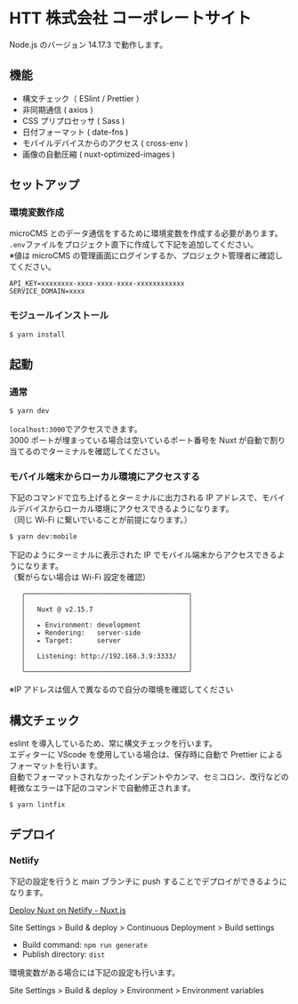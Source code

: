 # HTT 株式会社 コーポレートサイト

Node.js のバージョン 14.17.3 で動作します。

## 機能

- 構文チェック（ ESlint / Prettier ）
- 非同期通信 ( axios )
- CSS プリプロセッサ ( Sass )
- 日付フォーマット ( date-fns )
- モバイルデバイスからのアクセス ( cross-env )
- 画像の自動圧縮 ( nuxt-optimized-images )

## セットアップ

### 環境変数作成

microCMS とのデータ通信をするために環境変数を作成する必要があります。<br>
`.env`ファイルをプロジェクト直下に作成して下記を追加してください。<br>
※値は microCMS の管理画面にログインするか、プロジェクト管理者に確認してください。

```
API_KEY=xxxxxxxx-xxxx-xxxx-xxxx-xxxxxxxxxxxx
SERVICE_DOMAIN=xxxx
```

### モジュールインストール

```bash
$ yarn install
```

## 起動

### 通常

```bash
$ yarn dev
```

`localhost:3000`でアクセスできます。<br>
3000 ポートが埋まっている場合は空いているポート番号を Nuxt が自動で割り当てるのでターミナルを確認してください。

### モバイル端末からローカル環境にアクセスする

下記のコマンドで立ち上げるとターミナルに出力される IP アドレスで、モバイルデバイスからローカル環境にアクセスできるようになります。<br>（同じ Wi-Fi に繋いでいることが前提になります。）

```bash
$ yarn dev:mobile
```

下記のようにターミナルに表示された IP でモバイル端末からアクセスできるようになります。<br>（繋がらない場合は Wi-Fi 設定を確認）

```
   ╭─────────────────────────────────────────╮
   │                                         │
   │   Nuxt @ v2.15.7                        │
   │                                         │
   │   ▸ Environment: development            │
   │   ▸ Rendering:   server-side            │
   │   ▸ Target:      server                 │
   │                                         │
   │   Listening: http://192.168.3.9:3333/   │
   │                                         │
   ╰─────────────────────────────────────────╯
```

※IP アドレスは個人で異なるので自分の環境を確認してください

## 構文チェック

eslint を導入しているため、常に構文チェックを行います。<br>エディターに VScode を使用している場合は、保存時に自動で Prettier によるフォーマットを行います。<br>自動でフォーマットされなかったインデントやカンマ、セミコロン、改行などの軽微なエラーは下記のコマンドで自動修正されます。

```bash
$ yarn lintfix
```

## デプロイ

### Netlify

下記の設定を行うと main ブランチに push することでデプロイができるようになります。

[Deploy Nuxt on Netlify - Nuxt.js](https://ja.nuxtjs.org/docs/2.x/deployment/netlify-deployment)

Site Settings > Build & deploy > Continuous Deployment > Build settings

- Build command: `npm run generate`
- Publish directory: `dist`

環境変数がある場合には下記の設定も行います。

Site Settings > Build & deploy > Environment > Environment variables
